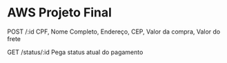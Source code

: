 # AWS Projeto Final

POST /:id
    CPF, Nome Completo, Endereço, CEP, Valor da compra, Valor do frete

GET /status/:id
    Pega status atual do pagamento